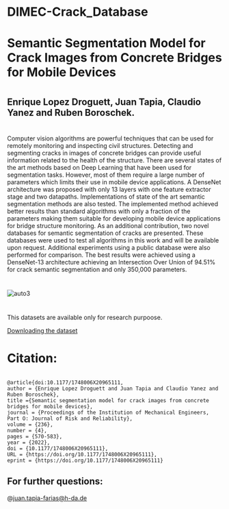 # DIMEC-Crack_Database
# Semantic Segmentation Model for Crack Images from Concrete Bridges for Mobile Devices
#
## Enrique Lopez Droguett, Juan Tapia, Claudio Yanez and Ruben Boroschek.
#
Computer vision algorithms are powerful techniques that can be used for remotely monitoring and inspecting civil structures. Detecting and segmenting cracks in images of concrete bridges can provide useful information related to the health of the structure. There are several states of the art methods based on Deep Learning that have been used for segmentation tasks. However, most of them require a large number of parameters which limits their use in mobile device applications. 
A DenseNet architecture was proposed with only 13 layers with one feature extractor stage and two datapaths. Implementations of state of the art semantic segmentation methods are also tested. The implemented method achieved better results than standard algorithms with only a fraction of the parameters making them suitable for developing mobile device applications for bridge structure monitoring. As an additional contribution, two novel databases for semantic segmentation of cracks are presented.  These databases were used to test all algorithms in this work and will be available upon request. Additional experiments using a public database were also performed for comparison. The best results were achieved using a DenseNet-13 architecture achieving an Intersection Over Union of 94.51% for crack semantic segmentation and only 350,000 parameters.
#
![auto3](https://user-images.githubusercontent.com/45126159/90991141-fb1a6700-e574-11ea-9518-d742093fa0d9.png)
#
This datasets are available only for research purpoose.

[Downloading the dataset](https://www.dropbox.com/scl/fo/ddjgx2a614f3xgo96y2hf/ACZjD5Ha2QbGUrF10Y_cDFE?rlkey=a0bi0h0kd455re9j1lxjq9hyo&st=z8kb62j9&dl=0)


# Citation:

```

@article{doi:10.1177/1748006X20965111,
author = {Enrique Lopez Droguett and Juan Tapia and Claudio Yanez and Ruben Boroschek},
title ={Semantic segmentation model for crack images from concrete bridges for mobile devices},
journal = {Proceedings of the Institution of Mechanical Engineers, Part O: Journal of Risk and Reliability},
volume = {236},
number = {4},
pages = {570-583},
year = {2022},
doi = {10.1177/1748006X20965111},
URL = {https://doi.org/10.1177/1748006X20965111},
eprint = {https://doi.org/10.1177/1748006X20965111}

```


## For further questions:
@juan.tapia-farias@h-da.de

